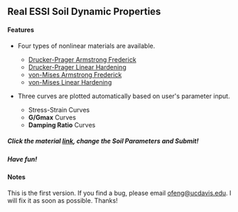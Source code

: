 

## Real ESSI Soil Dynamic Properties


#### Features 

* Four types of nonlinear materials are available.
	+ [Drucker-Prager Armstrong Frederick](https://goo.gl/AcZomQ)
	+ [Drucker-Prager Linear Hardening](https://goo.gl/GKVE2g)
	+ [von-Mises Armstrong Frederick](https://goo.gl/A07Hjk)
	+ [von-Mises Linear Hardening](https://goo.gl/E45jT3)

* Three curves are plotted automatically based on user's parameter input. 
	+ Stress-Strain Curves
	+ **G/Gmax** Curves
	+ **Damping Ratio** Curves




##### Click the material [link](https://goo.gl/AcZomQ), change the Soil Parameters and Submit! 
##### Have fun!



#### Notes

This is the first version. If you find a bug, please email ofeng@ucdavis.edu. I will fix it as soon as possible. Thanks!